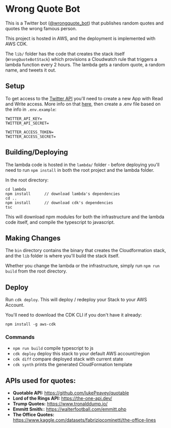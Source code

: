 # Wrong Quote Bot

This is a Twitter bot ([@wrongquote_bot](https://twitter.com/wrongquote_bot)) that publishes random quotes and
quotes the wrong famous person.

This project is hosted in AWS, and the deployment is implemented with AWS CDK.

The `lib/` folder has the code that creates the stack itself (`WrongQuoteBotStack`) which provisions a
Cloudwatch rule that triggers a lambda function every 2 hours. The lambda gets a random quote, a random name,
and tweets it out.

## Setup

To get access to the [Twitter API](https://developer.twitter.com/en/docs/twitter-api) you'll need to create a
new App with Read and Write access. More info on that
[here](https://developer.twitter.com/en/docs/apps/app-permissions), then create a .env file based on the info
in `.env.example`:

```
TWITTER_API_KEY=
TWITTER_API_SECRET=

TWITTER_ACCESS_TOKEN=
TWITTER_ACCESS_SECRET=
```

## Building/Deploying

The lambda code is hosted in the `lambda/` folder - before deploying you'll need to run `npm install` in both
the root project and the lambda folder.

In the root directory:

```
cd lambda
npm install      // download lambda's dependencies
cd ..
npm install      // download cdk's dependencies
tsc
```

This will download npm modules for both the infrastructure and the lambda code itself, and compile the
typescript to javascript.

## Making Changes

The `bin` directory contains the binary that creates the Cloudformation stack, and the `lib` folder is where
you'll build the stack itself.

Whether you change the lambda or the infrastructure, simply run `npm run build` from the root directory.

## Deploy

Run `cdk deploy`. This will deploy / redeploy your Stack to your AWS Account.

You'll need to download the CDK CLI if you don't have it already:

```
npm install -g aws-cdk
```

### Commands

- `npm run build` compile typescript to js
- `cdk deploy` deploy this stack to your default AWS account/region
- `cdk diff` compare deployed stack with current state
- `cdk synth` prints the generated CloudFormation template

## APIs used for quotes:

- **Quotable API:** https://github.com/lukePeavey/quotable
- **Lord of the Rings API:** https://the-one-api.dev/
- **Trump Quotes:** https://www.tronalddump.io/
- **Emmitt Smith:**: https://walterfootball.com/emmitt.php
- **The Office Quotes:** https://www.kaggle.com/datasets/fabriziocominetti/the-office-lines
